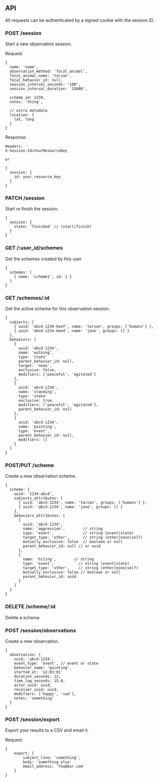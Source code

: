 ## API

All requests can be authenticated by a signed cookie with the session ID.

### POST /session
Start a new observation session.

Request:
```
{
  name: 'name',
  observation_method: 'focal_animal',
  focal_animal_name: 'tarzan',
  focal_behavior_id: null,
  session_interval_seconds: '100',
  session_interval_duration: '15000',
 
  scheme_id: 1234,
  notes: 'thing',

  // extra metadata
  location: {
    lat, long
  }
}
```

Response:

```
Headers:
X-Session-Id=YourResourceKey

or

{
  session: {
    id: your_resource_key
  }
}
```

### PATCH /session
Start or finish the session.

```
{
  session: {
    state: 'finished' // (start|finish)
  }
}
```

### GET /:user_id/schemes
Get the schemes created by this user
```
{
  schemes: [
    { name: 'scheme1', id: 1 }
  ]
}
```

### GET /schemes/:id
Get the active scheme for this observation session.
```
{
  subjects: [
    { uuid: 'abcd-1234-beef', name: 'tarzan', groups: ['humans'] },
    { uuid: 'abcd-1234-beed', name: 'jane', groups: [] }
  ],
  behaviors: [
    {
      uuid: 'abcd-1234',
      name: 'walking',
      type: 'state'
      parent_behavior_id: null,
      target: 'none',
      exclusive: false,
      modifiers: ['peaceful', 'agitated']
    },
    {
      uuid: 'abcd-1234',
      name: 'standing',
      type: 'state'
      exclusive: true,
      modifiers: ['peaceful', 'agitated'],
      parent_behavior_id: null
    },
    {
      uuid: 'abcd-1234',
      name: 'pointing',
      type: 'event',
      parent_behavior_id: null,
      modifiers: []
    }
  ]
}
```

### POST/PUT /scheme
Create a new observation scheme.

```
{
  scheme: {
    uuid: '1234-abcd',
    subjects_attributes: [
      { uuid: 'abcd-1234', name: 'tarzan', groups: ['humans'] },
      { uuid: 'abcd-1234', name: 'jane', groups: [] }
    ],
    behaviors_attributes: [
      {
        uuid: 'abcd-1234',
        name: 'aggression',        // string
        type: 'event',             // string (event|state)
        target_type: 'other',      // string (other|none|self)
        mutually_exclusive: false  // boolean or null
        parent_behavior_id: null // or uuid
      },
      {
        name: 'biting',        // string
        type: 'event',           // string (event|state)
        target_type: 'other',    // string (other|none|self)
        mutually_exclusive: false // boolean or null
        parent_behavior_id: uuid
      }
    ]
  }
}
```

### DELETE /scheme/:id
Delete a schema

### POST /session/observations
Create a new observation.
```
{
  observation: {
    uuid: 'abcd-1234',
    event_type: 'event', // event or state
    behavior_name: 'pointing',
    started_at: '12:03:01'
    duration_seconds: 12,
    time_lag_seconds: 15.0,
    actor_uuid: uuid,
    receiver_uuid: uuid,
    modifiers: ['happy', 'sad'],
    notes: 'something'
  }
}
```

### POST /session/export
Export your results to a CSV and email it.

Request:
```
{
	export: {
		subject_line: 'something',
		body: 'something else'
		email_address: 'foo@bar.com'
	}	
}
```


